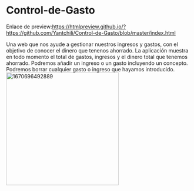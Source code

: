 # Control-de-Gasto
Enlace de preview:https://htmlpreview.github.io/?https://github.com/Yantchili/Control-de-Gasto/blob/master/index.html

Una web que nos ayude a gestionar nuestros ingresos y gastos, con el objetivo de conocer el dinero que tenenos ahorrado.
La aplicación muestra en todo momento el total de gastos, ingresos y el dinero total que tenemos ahorrado.
Podremos añadir un ingreso o un gasto incluyendo un concepto.
Podremos borrar cualquier gasto o ingreso que hayamos introducido.
<img width="306" alt="1670696492889" src="https://user-images.githubusercontent.com/112888040/206869718-91441261-246b-4ed5-9715-b43fc4a701a9.png">
